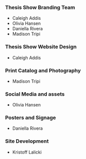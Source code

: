 ### Thesis Show Branding Team

- Caleigh Addis
- Olivia Hansen
- Daniella Rivera
- Madison Tripi

### Thesis Show Website Design

- Caleigh Addis

### Print Catalog and Photography

- Madison Tripi

### Social Media and assets

- Olivia Hansen

### Posters and Signage

- Daniella Rivera

### Site Development

- Kristoff Lalicki

